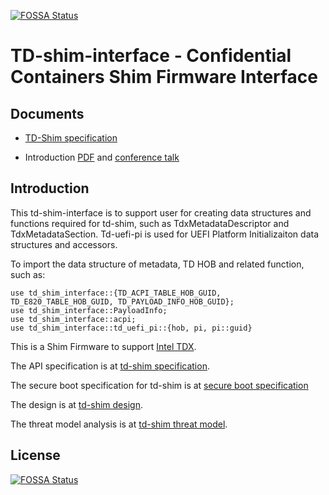 [![FOSSA Status](https://app.fossa.com/api/projects/git%2Bgithub.com%2Fconfidential-containers%2Ftd-shim.svg?type=shield)](https://app.fossa.com/projects/git%2Bgithub.com%2Fconfidential-containers%2Ftd-shim?ref=badge_shield)
# TD-shim-interface - Confidential Containers Shim Firmware Interface

## Documents

* [TD-Shim specification](doc/tdshim_spec.md)

* Introduction [PDF](doc/td-shim-introduction.pdf) and [conference talk](https://fosdem.org/2023/schedule/event/cc_online_rust/)

## Introduction

This td-shim-interface is to support user for creating data structures and functions required for td-shim, such as TdxMetadataDescriptor and TdxMetadataSection. 
Td-uefi-pi is used for UEFI Platform Initializaiton data structures and accessors.

To import the data structure of metadata, TD HOB and related function, such as:
```
use td_shim_interface::{TD_ACPI_TABLE_HOB_GUID, TD_E820_TABLE_HOB_GUID, TD_PAYLOAD_INFO_HOB_GUID}; 
use td_shim_interface::PayloadInfo; 
use td_shim_interface::acpi; 
use td_shim_interface::td_uefi_pi::{hob, pi, pi::guid}
```

This is a Shim Firmware to support [Intel TDX](https://software.intel.com/content/www/us/en/develop/articles/intel-trust-domain-extensions.html).

The API specification is at [td-shim specification](doc/tdshim_spec.md).

The secure boot specification for td-shim is at [secure boot specification](doc/secure_boot.md)

The design is at [td-shim design](doc/design.md).

The threat model analysis is at [td-shim threat model](doc/threat_model.md).


## License
[![FOSSA Status](https://app.fossa.com/api/projects/git%2Bgithub.com%2Fconfidential-containers%2Ftd-shim.svg?type=large)](https://app.fossa.com/projects/git%2Bgithub.com%2Fconfidential-containers%2Ftd-shim?ref=badge_large)
